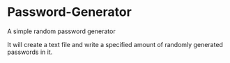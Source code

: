 # Password-Generator
A simple random password generator

It will create a text file and write a specified amount of randomly generated passwords in it.
